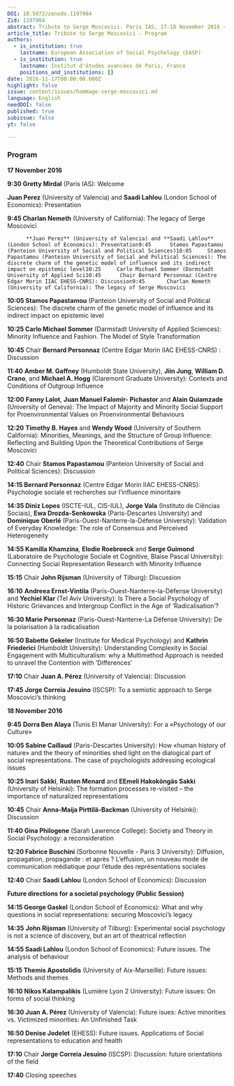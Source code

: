 ```yaml
---
DOI: 10.5072/zenodo.1197904
Zid: 1197904
abstract: Tribute to Serge Moscovici. Paris IAS, 17-18 November 2016 - Program
article_title: Tribute to Serge Moscovici - Program
authors:
  - is_institution: true
    lastname: European Association of Social Psychology (EASP)
  - is_institution: true
    lastname: Institut d'études avancées de Paris, France
    positions_and_institutions: []
date: 2016-11-17T00:00:00.000Z
highlight: false
issue: content/issues/hommage-serge-moscovici.md
language: English
needDOI: false
published: true
subissue: false
yt: false

---
```


### Program

**17 November 2016**

**9:30   Gretty Mirdal** (Paris IAS): Welcome

**Juan Perez** (University of Valencia) and **Saadi Lahlou** (London School of Economics): Presentation

**9:45    Charlan Nemeth** (University of California): The legacy of Serge Moscovici

          **Juan Perez** (University of Valencia) and **Saadi Lahlou** (London School of Economics): Presentation9:45      Stamos Papastamou (Panteion University of Social and Political Sciences)10:05     Stamos Papastamou (Panteion University of Social and Political Sciences): The discrete charm of the genetic model of influence and its indirect impact on epistemic level10:25     Carlo Michael Sommer (Darmstadt University of Applied Sci10:45      Chair Bernard Personnaz (Centre Edgar Morin IIAC EHESS-CNRS): Discussion9:45       Charlan Nemeth (University of California): The legacy of Serge Moscovici

**10:05      Stamos Papastamou** (Panteion University of Social and Political Sciences): The discrete charm of the genetic model of influence and its indirect impact on epistemic level

**10:25       Carlo Michael Sommer** (Darmstadt University of Applied Sciences): Minority Influence and Fashion. The Model of Style Transformation

**10:45**       Chair **Bernard Personnaz** (Centre Edgar Morin IIAC EHESS-CNRS) : Discussion

**11:40**      **Amber M. Gaffney** (Humboldt State University), **Jiin Jung**, **William D. Crano**, and **Michael A. Hogg** (Claremont Graduate University): Contexts and Conditions of Outgroup Influence

**12:00**      **Fanny Lalot**, **Juan Manuel Falomir- Pichastor** and **Alain Quiamzade** (University of Geneva): The Impact of Majority and Minority Social Support for Proenvironmental Values on Proenvironmental Behaviours

**12:20**      **Timothy B. Hayes** and **Wendy Wood** (University of Southern California): Minorities, Meanings, and the Structure of Group Influence: Reflecting and Building Upon the Theoretical Contributions of Serge Moscovici

**12:40**      Chair **Stamos Papastamou** (Panteion University of Social and Political Sciences): Discussion

**14:15      Bernard Personnaz** (Centre Edgar Morin IIAC EHESS-CNRS): Psychologie sociale et recherches sur l’influence minoritaire

**14:35      Diniz Lopes** (ISCTE-IUL, CIS-IUL), **Jorge Vala** (Instituto de Ciências Sociais), **Ewa Drozda-Senkowska** (Paris-Descartes University) and **Dominique Oberlé** (Paris-Ouest-Nanterre-la-Défense University): Validation of Everyday Knowledge: The role of Consensus and Perceived Heterogeneity

**14:55     Kamilla Khamzina**, **Elodie Roebroeck** and **Serge Guimond** (Laboratoire de  Psychologie Sociale et Cognitive, Blaise Pascal University): Connecting Social Representation Research with Minority Influence

**15:15**     Chair **John Rijsman** (University of Tilburg): Discussion

**16:10**      **Andreea Ernst-Vintila** (Paris-Ouest-Nanterre-la-Défense University) and **Yechiel Klar** (Tel Aviv University): Is There a Social Psychology of Historic Grievances and Intergroup Conflict in the Age of ‘Radicalisation’?

**16:30      Marie Personnaz** (Paris-Ouest-Nanterre-La Défense University): De la polarisation à la radicalisation

**16:50       Babette Gekeler** (Institute for Medical Psychology) and **Kathrin Friederici** (Humboldt University): Understanding Complexity in Social Engagement with Multiculturalism: why a Multimethod Approach is needed to unravel the Contention with ‘Differences’

**17:10**      Chair **Juan A. Pérez** (University of Valencia): Discussion

**17:45**      **Jorge Correia Jesuino** (ISCSP): To a semiotic approach to Serge Moscovici’s thinking

**18 November 2016**

**9:45**        **Dorra Ben Alaya** (Tunis El Manar University): For a «Psychology of our Culture»

**10:05       Sabine Caillaud** (Paris-Descartes University): How «human history of nature» and the theory of minorities shed light on the dialogical part of social representations. The case of psychologists addressing ecological issues

**10:25       Inari Sakki**, **Rusten Menard** and **EEmeli Hakoköngäs Sakki** (University of Helsinki): The formation processes re-visited – the importance of naturalized representations

**10:45**      Chair **Anna-Maija Pirttilä-Backman** (University of Helsinki): Discussion

**11:40      Gina Philogene** (Sarah Lawrence College): Society and Theory in Social Psychology: a reconsideration

**12:20      Fabrice Buschini** (Sorbonne Nouvelle - Paris 3 University): Diffusion, propagation, propagande : et après ? L’effusion, un nouveau mode de communication médiatique pour l’étude des représentations sociales

**12:40**    Chair **Saadi Lahlou** (London School of Economics): Discussion

**Future directions for a societal psychology (Public Session)**

**14:15    George Gaskel** (London School of Economics): What and why questions in social representations: securing Moscovici’s legacy

**14:35**    **John Rijsman** (University of Tilburg): Experimental social psychology is not a science of discovery, but an art of theatrical reflection

**14:55    Saadi Lahlou** (London School of Economics): Future issues. The analysis of behaviour

**15:15    Themis Apostolidis** (University of Aix-Marseille): Future issues: Methods and themes

**16:10    Nikos Kalampalikis** (Lumière Lyon 2 University): Future issues: On forms of social thinking

**16:30    Juan A. Pérez** (University of Valencia): Future isues: Active minorities vs. Victimized minorities: An Unfinished Task

**16:50    Denise Jodelet** (EHESS): Future issues. Applications of Social representations to education and health

**17:10**     Chair **Jorge Correia Jesuino** (ISCSP): Discussion: future orientations of the field

**17:40**     Closing speeches